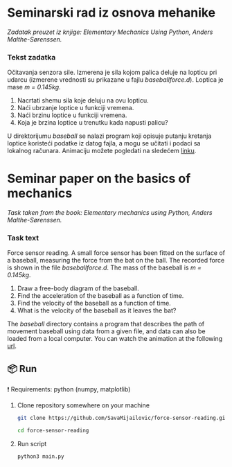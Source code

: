 # Seminarski rad iz osnova mehanike

_Zadatak preuzet iz knjige: Elementary Mechanics Using Python, Anders Malthe-Sørenssen._

### Tekst zadatka

Očitavanja senzora sile. Izmerena je sila kojom palica deluje na lopticu pri udarcu (izmerene vrednosti
su prikazane u fajlu _baseballforce.d_). Loptica je mase _m = 0.145kg_.

1. Nacrtati shemu sila koje deluju na ovu lopticu.
2. Naći ubrzanje loptice u funkciji vremena.
3. Naći brzinu loptice u funkciji vremena.
4. Koja je brzina loptice u trenutku kada napusti palicu?

U direktorijumu _baseball_ se nalazi program koji opisuje putanju kretanja
loptice koristeći podatke iz datog fajla, a mogu se učitati i podaci sa lokalnog računara.
Animaciju možete pogledati na sledećem [linku](http://alas.math.rs/~mi19168/baseball).


# Seminar paper on the basics of mechanics

_Task taken from the book: Elementary mechanics using Python, Anders Malthe-Sørenssen._

### Task text

Force sensor reading. A small force sensor has been fitted on the surface of a
baseball, measuring the force from the bat on the ball. 
The recorded force is shown in the file _baseballforce.d_. 
The mass of the baseball is _m = 0.145kg_.

1. Draw a free-body diagram of the baseball.
2. Find the acceleration of the baseball as a function of time.
3. Find the velocity of the baseball as a function of time.
4. What is the velocity of the baseball as it leaves the bat?

The _baseball_ directory contains a program that describes the path of movement
baseball using data from a given file, and data can also be loaded from a local computer. 
You can watch the animation at the following [url](http://alas.math.rs/~mi19168/baseball).

## :package: Run
:exclamation: Requirements: python (numpy, matplotlib)

1. Clone repository somewhere on your machine

    ```sh
    git clone https://github.com/SavaMijailovic/force-sensor-reading.git
    ```
    ```sh
    cd force-sensor-reading
    ```
2. Run script

    ```sh
    python3 main.py

    ```